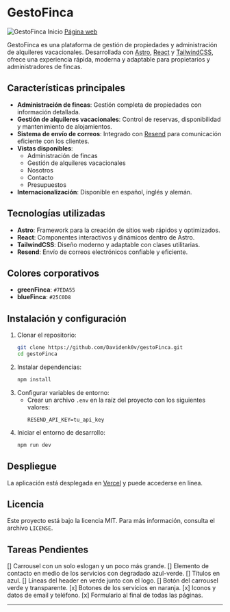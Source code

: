 # GestoFinca

![GestoFinca Inicio](assets/readme/index.png)
[Página web](https://gesto-finca.vercel.app/)

GestoFinca es una plataforma de gestión de propiedades y administración de alquileres vacacionales. Desarrollada con [Astro](https://astro.build/), [React](https://react.dev/) y [TailwindCSS](https://tailwindcss.com/), ofrece una experiencia rápida, moderna y adaptable para propietarios y administradores de fincas.

## Características principales

- **Administración de fincas**: Gestión completa de propiedades con información detallada.
- **Gestión de alquileres vacacionales**: Control de reservas, disponibilidad y mantenimiento de alojamientos.
- **Sistema de envío de correos**: Integrado con [Resend](https://resend.com/) para comunicación eficiente con los clientes.
- **Vistas disponibles**:
  - Administración de fincas
  - Gestión de alquileres vacacionales
  - Nosotros
  - Contacto
  - Presupuestos
- **Internacionalización**: Disponible en español, inglés y alemán.

## Tecnologías utilizadas

- **Astro**: Framework para la creación de sitios web rápidos y optimizados.
- **React**: Componentes interactivos y dinámicos dentro de Astro.
- **TailwindCSS**: Diseño moderno y adaptable con clases utilitarias.
- **Resend**: Envío de correos electrónicos confiable y eficiente.

## Colores corporativos

- **greenFinca**: `#7EDA55`
- **blueFinca**: `#25C0D8`

## Instalación y configuración

1. Clonar el repositorio:
   ```sh
   git clone https://github.com/Davidenk0v/gestoFinca.git
   cd gestoFinca
   ```
2. Instalar dependencias:
   ```sh
   npm install
   ```
3. Configurar variables de entorno:
   - Crear un archivo `.env` en la raíz del proyecto con los siguientes valores:
     ```env
     RESEND_API_KEY=tu_api_key
     ```
4. Iniciar el entorno de desarrollo:
   ```sh
   npm run dev
   ```

## Despliegue

La aplicación está desplegada en [Vercel](https://vercel.com/) y puede accederse en línea.

## Licencia

Este proyecto está bajo la licencia MIT. Para más información, consulta el archivo `LICENSE`.

## Tareas Pendientes

[] Carrousel con un solo eslogan y un poco más grande.
[] Elemento de contacto en medio de los servicios con degradado azul-verde.
[] Títulos en azul.
[] Líneas del header en verde junto con el logo.
[] Botón del carrousel verde y transparente.
[x] Botones de los servicios en naranja.
[x] Iconos y datos de email y teléfono.
[x] Formulario al final de todas las páginas.

---
